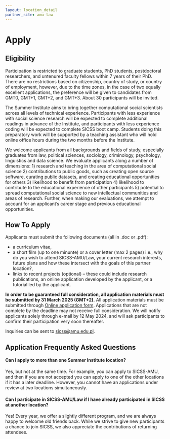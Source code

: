 ```yaml
---
layout: location_detail
partner_site: amu-law
---
```


# Apply

## Eligibility

Participation is restricted to graduate students, PhD students, postdoctoral researchers, and untenured faculty fellows within 7 years of their PhD. There are no restrictions based on citizenship, country of study, or country of employment, however, due to the time zones, in the case of two equally excellent applications, the preference will be given to candidates from GMT0, GMT+1, GMT+2, and GMT+3. About 30 participants will be invited.

The Summer Institute aims to bring together computational social scientists across all levels of technical experience. Participants with less experience with social science research will be expected to complete additional readings in advance of the Institute, and participants with less experience coding will be expected to complete SICSS boot camp. Students doing this preparatory work will be supported by a teaching assistant who will hold online office hours during the two months before the Institute.

We welcome applicants from all backgrounds and fields of study, especially graduates from law, political sciences, sociology, criminology, psychology, linguistics and data science. We evaluate applicants along a number of dimensions: 1) research and teaching in the area of computational social science 2) contributions to public goods, such as creating open source software, curating public datasets, and creating educational opportunities for others 3) likelihood to benefit from participation 4) likelihood to contribute to the educational experience of other participants 5) potential to spread computational social science to new intellectual communities and areas of research. Further, when making our evaluations, we attempt to account for an applicant’s career stage and previous educational opportunities.

## How To Apply

Applicants must submit the following documents (all in .doc or .pdf): 
+ a curriculum vitae,
+ a short film (up to one minunte) or a cover letter (max 2 pages) i.e., why do you wish to attend SICSS-AMU/Law, your current research interests, future plans and how these intersect with the goals of this partner location?, 
+ links to recent projects (optional) – these could include research publications, an online application developed by the applicant, or a tutorial led by the applicant.

**In order to be guaranteed full consideration, all application materials must be submitted by 31 March 2025 (GMT+2).** All application materials must be submitted through [Online application form](https://sicss.web.amu.edu.pl/). Applications that are not complete by the deadline may not receive full consideration. We will notify applicants solely through e-mail by 12 May 2024, and will ask participants to confirm their participation very soon thereafter.

Inquiries can be sent to sicss@amu.edu.pl.

## Application Frequently Asked Questions

#### Can I apply to more than one Summer Institute location?

Yes, but not at the same time. For example, you can apply to SICSS-AMU, and then if you are not accepted you can apply to one of the other locations if it has a later deadline. However, you cannot have an applications under review at two locations simultaneously.

#### Can I participate in SICSS-AMU/Law if I have already participated in SICSS at another location?

Yes! Every year, we offer a slightly different program, and we are always happy to welcome old friends back. While we strive to give new participants a chance to join SICSS, we also appreciate the contributions of returning attendees.
